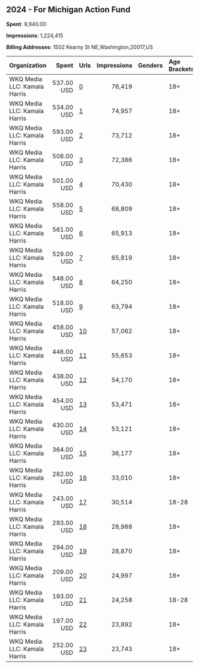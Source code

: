 ## 2024 - For Michigan Action Fund 
**Spent**: 9,940.00

**Impressions**: 1,224,415

**Billing Addresses**: 1502 Kearny St NE,Washington,20017,US

|Organization|Spent|Urls|Impressions|Genders|Age Brackets|Country Codes|
|:---|---:|:---|---:|:---|:---|:---|
|WKQ Media LLC: Kamala Harris|537.00 USD|[0](https://www.snap.com/political-ads/asset/2910e894da8ac684c59222c5c5c5901dbad51572e462aaf27819102b5042e888?mediaType=mp4)|76,419||18+|united states|
|WKQ Media LLC: Kamala Harris|534.00 USD|[1](https://www.snap.com/political-ads/asset/2910e894da8ac684c59222c5c5c5901dbad51572e462aaf27819102b5042e888?mediaType=mp4)|74,957||18+|united states|
|WKQ Media LLC: Kamala Harris|593.00 USD|[2](https://www.snap.com/political-ads/asset/902958dc6f4523af7d1fc742d7450f80888d749b884e2c2e82f3709698de8592?mediaType=mp4)|73,712||18+|united states|
|WKQ Media LLC: Kamala Harris|508.00 USD|[3](https://www.snap.com/political-ads/asset/64ebfedf18a36567aaff19c0d2b34215092d6217d8aa23e6b7513333b9174e66?mediaType=mp4)|72,386||18+|united states|
|WKQ Media LLC: Kamala Harris|501.00 USD|[4](https://www.snap.com/political-ads/asset/64ebfedf18a36567aaff19c0d2b34215092d6217d8aa23e6b7513333b9174e66?mediaType=mp4)|70,430||18+|united states|
|WKQ Media LLC: Kamala Harris|558.00 USD|[5](https://www.snap.com/political-ads/asset/64ebfedf18a36567aaff19c0d2b34215092d6217d8aa23e6b7513333b9174e66?mediaType=mp4)|68,809||18+|united states|
|WKQ Media LLC: Kamala Harris|561.00 USD|[6](https://www.snap.com/political-ads/asset/64ebfedf18a36567aaff19c0d2b34215092d6217d8aa23e6b7513333b9174e66?mediaType=mp4)|65,913||18+|united states|
|WKQ Media LLC: Kamala Harris|529.00 USD|[7](https://www.snap.com/political-ads/asset/64ebfedf18a36567aaff19c0d2b34215092d6217d8aa23e6b7513333b9174e66?mediaType=mp4)|65,819||18+|united states|
|WKQ Media LLC: Kamala Harris|548.00 USD|[8](https://www.snap.com/political-ads/asset/902958dc6f4523af7d1fc742d7450f80888d749b884e2c2e82f3709698de8592?mediaType=mp4)|64,250||18+|united states|
|WKQ Media LLC: Kamala Harris|518.00 USD|[9](https://www.snap.com/political-ads/asset/902958dc6f4523af7d1fc742d7450f80888d749b884e2c2e82f3709698de8592?mediaType=mp4)|63,794||18+|united states|
|WKQ Media LLC: Kamala Harris|458.00 USD|[10](https://www.snap.com/political-ads/asset/2910e894da8ac684c59222c5c5c5901dbad51572e462aaf27819102b5042e888?mediaType=mp4)|57,062||18+|united states|
|WKQ Media LLC: Kamala Harris|446.00 USD|[11](https://www.snap.com/political-ads/asset/4b1ed685f6e53cbd1e837405b6f2469970e1bf57b515e259426022d0ecabcede?mediaType=mp4)|55,653||18+|united states|
|WKQ Media LLC: Kamala Harris|438.00 USD|[12](https://www.snap.com/political-ads/asset/2910e894da8ac684c59222c5c5c5901dbad51572e462aaf27819102b5042e888?mediaType=mp4)|54,170||18+|united states|
|WKQ Media LLC: Kamala Harris|454.00 USD|[13](https://www.snap.com/political-ads/asset/4b1ed685f6e53cbd1e837405b6f2469970e1bf57b515e259426022d0ecabcede?mediaType=mp4)|53,471||18+|united states|
|WKQ Media LLC: Kamala Harris|430.00 USD|[14](https://www.snap.com/political-ads/asset/4b1ed685f6e53cbd1e837405b6f2469970e1bf57b515e259426022d0ecabcede?mediaType=mp4)|53,121||18+|united states|
|WKQ Media LLC: Kamala Harris|364.00 USD|[15](https://www.snap.com/political-ads/asset/902958dc6f4523af7d1fc742d7450f80888d749b884e2c2e82f3709698de8592?mediaType=mp4)|36,177||18+|united states|
|WKQ Media LLC: Kamala Harris|282.00 USD|[16](https://www.snap.com/political-ads/asset/2910e894da8ac684c59222c5c5c5901dbad51572e462aaf27819102b5042e888?mediaType=mp4)|33,010||18+|united states|
|WKQ Media LLC: Kamala Harris|243.00 USD|[17](https://www.snap.com/political-ads/asset/2910e894da8ac684c59222c5c5c5901dbad51572e462aaf27819102b5042e888?mediaType=mp4)|30,514||18-28|united states|
|WKQ Media LLC: Kamala Harris|293.00 USD|[18](https://www.snap.com/political-ads/asset/64ebfedf18a36567aaff19c0d2b34215092d6217d8aa23e6b7513333b9174e66?mediaType=mp4)|28,988||18+|united states|
|WKQ Media LLC: Kamala Harris|294.00 USD|[19](https://www.snap.com/political-ads/asset/4b1ed685f6e53cbd1e837405b6f2469970e1bf57b515e259426022d0ecabcede?mediaType=mp4)|28,870||18+|united states|
|WKQ Media LLC: Kamala Harris|209.00 USD|[20](https://www.snap.com/political-ads/asset/2910e894da8ac684c59222c5c5c5901dbad51572e462aaf27819102b5042e888?mediaType=mp4)|24,997||18+|united states|
|WKQ Media LLC: Kamala Harris|193.00 USD|[21](https://www.snap.com/political-ads/asset/64ebfedf18a36567aaff19c0d2b34215092d6217d8aa23e6b7513333b9174e66?mediaType=mp4)|24,258||18-28|united states|
|WKQ Media LLC: Kamala Harris|197.00 USD|[22](https://www.snap.com/political-ads/asset/64ebfedf18a36567aaff19c0d2b34215092d6217d8aa23e6b7513333b9174e66?mediaType=mp4)|23,892||18+|united states|
|WKQ Media LLC: Kamala Harris|252.00 USD|[23](https://www.snap.com/political-ads/asset/2910e894da8ac684c59222c5c5c5901dbad51572e462aaf27819102b5042e888?mediaType=mp4)|23,743||18+|united states|
